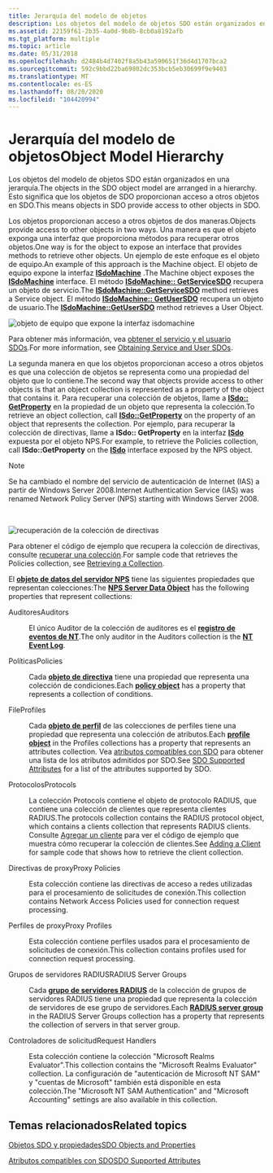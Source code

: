 ```yaml
---
title: Jerarquía del modelo de objetos
description: Los objetos del modelo de objetos SDO están organizados en una jerarquía. Esto significa que los objetos de SDO proporcionan acceso a otros objetos en SDO.
ms.assetid: 22159f61-2b35-4a0d-9b8b-8cb0a8192afb
ms.tgt_platform: multiple
ms.topic: article
ms.date: 05/31/2018
ms.openlocfilehash: d2484b4d7402f8a5b43a590651f36d4d1707bca2
ms.sourcegitcommit: 592c9bbd22ba69802dc353bcb5eb30699f9e9403
ms.translationtype: MT
ms.contentlocale: es-ES
ms.lasthandoff: 08/20/2020
ms.locfileid: "104420994"
---
```

# <a name="object-model-hierarchy"></a><span data-ttu-id="f812e-104">Jerarquía del modelo de objetos</span><span class="sxs-lookup"><span data-stu-id="f812e-104">Object Model Hierarchy</span></span>

<span data-ttu-id="f812e-105">Los objetos del modelo de objetos SDO están organizados en una jerarquía.</span><span class="sxs-lookup"><span data-stu-id="f812e-105">The objects in the SDO object model are arranged in a hierarchy.</span></span> <span data-ttu-id="f812e-106">Esto significa que los objetos de SDO proporcionan acceso a otros objetos en SDO.</span><span class="sxs-lookup"><span data-stu-id="f812e-106">This means objects in SDO provide access to other objects in SDO.</span></span>

<span data-ttu-id="f812e-107">Los objetos proporcionan acceso a otros objetos de dos maneras.</span><span class="sxs-lookup"><span data-stu-id="f812e-107">Objects provide access to other objects in two ways.</span></span> <span data-ttu-id="f812e-108">Una manera es que el objeto exponga una interfaz que proporciona métodos para recuperar otros objetos.</span><span class="sxs-lookup"><span data-stu-id="f812e-108">One way is for the object to expose an interface that provides methods to retrieve other objects.</span></span> <span data-ttu-id="f812e-109">Un ejemplo de este enfoque es el objeto de equipo.</span><span class="sxs-lookup"><span data-stu-id="f812e-109">An example of this approach is the Machine object.</span></span> <span data-ttu-id="f812e-110">El objeto de equipo expone la interfaz [**ISdoMachine**](/windows/desktop/api/sdoias/nn-sdoias-isdomachine) .</span><span class="sxs-lookup"><span data-stu-id="f812e-110">The Machine object exposes the [**ISdoMachine**](/windows/desktop/api/sdoias/nn-sdoias-isdomachine) interface.</span></span> <span data-ttu-id="f812e-111">El método [**ISdoMachine:: GetServiceSDO**](/windows/desktop/api/sdoias/nf-sdoias-isdomachine-getservicesdo) recupera un objeto de servicio.</span><span class="sxs-lookup"><span data-stu-id="f812e-111">The [**ISdoMachine::GetServiceSDO**](/windows/desktop/api/sdoias/nf-sdoias-isdomachine-getservicesdo) method retrieves a Service object.</span></span> <span data-ttu-id="f812e-112">El método [**ISdoMachine:: GetUserSDO**](/windows/desktop/api/sdoias/nf-sdoias-isdomachine-getusersdo) recupera un objeto de usuario.</span><span class="sxs-lookup"><span data-stu-id="f812e-112">The [**ISdoMachine::GetUserSDO**](/windows/desktop/api/sdoias/nf-sdoias-isdomachine-getusersdo) method retrieves a User Object.</span></span>

![objeto de equipo que expone la interfaz isdomachine](images/sdo01.png)

<span data-ttu-id="f812e-114">Para obtener más información, vea [obtener el servicio y el usuario SDOs](/windows/desktop/Nps/sdo-obtaining-service-and-user-sdos).</span><span class="sxs-lookup"><span data-stu-id="f812e-114">For more information, see [Obtaining Service and User SDOs](/windows/desktop/Nps/sdo-obtaining-service-and-user-sdos).</span></span>

<span data-ttu-id="f812e-115">La segunda manera en que los objetos proporcionan acceso a otros objetos es que una colección de objetos se representa como una propiedad del objeto que lo contiene.</span><span class="sxs-lookup"><span data-stu-id="f812e-115">The second way that objects provide access to other objects is that an object collection is represented as a property of the object that contains it.</span></span> <span data-ttu-id="f812e-116">Para recuperar una colección de objetos, llame a [**ISdo:: GetProperty**](/windows/desktop/api/sdoias/nf-sdoias-isdo-getproperty) en la propiedad de un objeto que representa la colección.</span><span class="sxs-lookup"><span data-stu-id="f812e-116">To retrieve an object collection, call [**ISdo::GetProperty**](/windows/desktop/api/sdoias/nf-sdoias-isdo-getproperty) on the property of an object that represents the collection.</span></span> <span data-ttu-id="f812e-117">Por ejemplo, para recuperar la colección de directivas, llame a **ISdo:: GetProperty** en la interfaz [**ISdo**](/windows/desktop/api/sdoias/nn-sdoias-isdo) expuesta por el objeto NPS.</span><span class="sxs-lookup"><span data-stu-id="f812e-117">For example, to retrieve the Policies collection, call **ISdo::GetProperty** on the [**ISdo**](/windows/desktop/api/sdoias/nn-sdoias-isdo) interface exposed by the NPS object.</span></span>

> [!Note]  
> <span data-ttu-id="f812e-118">Se ha cambiado el nombre del servicio de autenticación de Internet (IAS) a partir de Windows Server 2008.</span><span class="sxs-lookup"><span data-stu-id="f812e-118">Internet Authentication Service (IAS) was renamed Network Policy Server (NPS) starting with Windows Server 2008.</span></span>

 

![recuperación de la colección de directivas](images/sdo02.png)

<span data-ttu-id="f812e-120">Para obtener el código de ejemplo que recupera la colección de directivas, consulte [recuperar una colección](/windows/desktop/Nps/sdo-retrieving-a-collection).</span><span class="sxs-lookup"><span data-stu-id="f812e-120">For sample code that retrieves the Policies collection, see [Retrieving a Collection](/windows/desktop/Nps/sdo-retrieving-a-collection).</span></span>

<span data-ttu-id="f812e-121">El [**objeto de datos del servidor NPS**](/windows/desktop/api/sdoias/ne-sdoias-iasproperties) tiene las siguientes propiedades que representan colecciones:</span><span class="sxs-lookup"><span data-stu-id="f812e-121">The [**NPS Server Data Object**](/windows/desktop/api/sdoias/ne-sdoias-iasproperties) has the following properties that represent collections:</span></span>

<dl> <dt>

<span data-ttu-id="f812e-122"><span id="Auditors"></span><span id="auditors"></span><span id="AUDITORS"></span>Auditores</span><span class="sxs-lookup"><span data-stu-id="f812e-122"><span id="Auditors"></span><span id="auditors"></span><span id="AUDITORS"></span>Auditors</span></span>
</dt> <dd>

<span data-ttu-id="f812e-123">El único Auditor de la colección de auditores es el [**registro de eventos de NT**](/windows/desktop/api/sdoias/ne-sdoias-nteventlogproperties).</span><span class="sxs-lookup"><span data-stu-id="f812e-123">The only auditor in the Auditors collection is the [**NT Event Log**](/windows/desktop/api/sdoias/ne-sdoias-nteventlogproperties).</span></span>

</dd> <dt>

<span data-ttu-id="f812e-124"><span id="Policies"></span><span id="policies"></span><span id="POLICIES"></span>Políticas</span><span class="sxs-lookup"><span data-stu-id="f812e-124"><span id="Policies"></span><span id="policies"></span><span id="POLICIES"></span>Policies</span></span>
</dt> <dd>

<span data-ttu-id="f812e-125">Cada [**objeto de directiva**](/windows/desktop/api/sdoias/ne-sdoias-policyproperties) tiene una propiedad que representa una colección de condiciones.</span><span class="sxs-lookup"><span data-stu-id="f812e-125">Each [**policy object**](/windows/desktop/api/sdoias/ne-sdoias-policyproperties) has a property that represents a collection of conditions.</span></span>

</dd> <dt>

<span data-ttu-id="f812e-126"><span id="Profiles"></span><span id="profiles"></span><span id="PROFILES"></span>File</span><span class="sxs-lookup"><span data-stu-id="f812e-126"><span id="Profiles"></span><span id="profiles"></span><span id="PROFILES"></span>Profiles</span></span>
</dt> <dd>

<span data-ttu-id="f812e-127">Cada [**objeto de perfil**](/windows/desktop/api/sdoias/ne-sdoias-profileproperties) de las colecciones de perfiles tiene una propiedad que representa una colección de atributos.</span><span class="sxs-lookup"><span data-stu-id="f812e-127">Each [**profile object**](/windows/desktop/api/sdoias/ne-sdoias-profileproperties) in the Profiles collections has a property that represents an attributes collection.</span></span> <span data-ttu-id="f812e-128">Vea [atributos compatibles con SDO](/windows/desktop/Nps/sdo-sdo-supported-attributes) para obtener una lista de los atributos admitidos por SDO.</span><span class="sxs-lookup"><span data-stu-id="f812e-128">See [SDO Supported Attributes](/windows/desktop/Nps/sdo-sdo-supported-attributes) for a list of the attributes supported by SDO.</span></span>

</dd> <dt>

<span data-ttu-id="f812e-129"><span id="Protocols"></span><span id="protocols"></span><span id="PROTOCOLS"></span>Protocolos</span><span class="sxs-lookup"><span data-stu-id="f812e-129"><span id="Protocols"></span><span id="protocols"></span><span id="PROTOCOLS"></span>Protocols</span></span>
</dt> <dd>

<span data-ttu-id="f812e-130">La colección Protocols contiene el objeto de protocolo RADIUS, que contiene una colección de clientes que representa clientes RADIUS.</span><span class="sxs-lookup"><span data-stu-id="f812e-130">The protocols collection contains the RADIUS protocol object, which contains a clients collection that represents RADIUS clients.</span></span> <span data-ttu-id="f812e-131">Consulte [Agregar un cliente](/windows/desktop/Nps/sdo-adding-a-client) para ver el código de ejemplo que muestra cómo recuperar la colección de clientes.</span><span class="sxs-lookup"><span data-stu-id="f812e-131">See [Adding a Client](/windows/desktop/Nps/sdo-adding-a-client) for sample code that shows how to retrieve the client collection.</span></span>

</dd> <dt>

<span data-ttu-id="f812e-132"><span id="Proxy_Policies"></span><span id="proxy_policies"></span><span id="PROXY_POLICIES"></span>Directivas de proxy</span><span class="sxs-lookup"><span data-stu-id="f812e-132"><span id="Proxy_Policies"></span><span id="proxy_policies"></span><span id="PROXY_POLICIES"></span>Proxy Policies</span></span>
</dt> <dd>

<span data-ttu-id="f812e-133">Esta colección contiene las directivas de acceso a redes utilizadas para el procesamiento de solicitudes de conexión.</span><span class="sxs-lookup"><span data-stu-id="f812e-133">This collection contains Network Access Policies used for connection request processing.</span></span>

</dd> <dt>

<span data-ttu-id="f812e-134"><span id="Proxy_Profiles"></span><span id="proxy_profiles"></span><span id="PROXY_PROFILES"></span>Perfiles de proxy</span><span class="sxs-lookup"><span data-stu-id="f812e-134"><span id="Proxy_Profiles"></span><span id="proxy_profiles"></span><span id="PROXY_PROFILES"></span>Proxy Profiles</span></span>
</dt> <dd>

<span data-ttu-id="f812e-135">Esta colección contiene perfiles usados para el procesamiento de solicitudes de conexión.</span><span class="sxs-lookup"><span data-stu-id="f812e-135">This collection contains profiles used for connection request processing.</span></span>

</dd> <dt>

<span data-ttu-id="f812e-136"><span id="RADIUS_Server_Groups"></span><span id="radius_server_groups"></span><span id="RADIUS_SERVER_GROUPS"></span>Grupos de servidores RADIUS</span><span class="sxs-lookup"><span data-stu-id="f812e-136"><span id="RADIUS_Server_Groups"></span><span id="radius_server_groups"></span><span id="RADIUS_SERVER_GROUPS"></span>RADIUS Server Groups</span></span>
</dt> <dd>

<span data-ttu-id="f812e-137">Cada [**grupo de servidores RADIUS**](/windows/desktop/api/sdoias/ne-sdoias-radiusservergroupproperties) de la colección de grupos de servidores RADIUS tiene una propiedad que representa la colección de servidores de ese grupo de servidores.</span><span class="sxs-lookup"><span data-stu-id="f812e-137">Each [**RADIUS server group**](/windows/desktop/api/sdoias/ne-sdoias-radiusservergroupproperties) in the RADIUS Server Groups collection has a property that represents the collection of servers in that server group.</span></span>

</dd> <dt>

<span data-ttu-id="f812e-138"><span id="Request_Handlers"></span><span id="request_handlers"></span><span id="REQUEST_HANDLERS"></span>Controladores de solicitud</span><span class="sxs-lookup"><span data-stu-id="f812e-138"><span id="Request_Handlers"></span><span id="request_handlers"></span><span id="REQUEST_HANDLERS"></span>Request Handlers</span></span>
</dt> <dd>

<span data-ttu-id="f812e-139">Esta colección contiene la colección "Microsoft Realms Evaluator".</span><span class="sxs-lookup"><span data-stu-id="f812e-139">This collection contains the "Microsoft Realms Evaluator" collection.</span></span> <span data-ttu-id="f812e-140">La configuración de "autenticación de Microsoft NT SAM" y "cuentas de Microsoft" también está disponible en esta colección.</span><span class="sxs-lookup"><span data-stu-id="f812e-140">The "Microsoft NT SAM Authentication" and "Microsoft Accounting" settings are also available in this collection.</span></span>

</dd> </dl>

## <a name="related-topics"></a><span data-ttu-id="f812e-141">Temas relacionados</span><span class="sxs-lookup"><span data-stu-id="f812e-141">Related topics</span></span>

<dl> <dt>

[<span data-ttu-id="f812e-142">Objetos SDO y propiedades</span><span class="sxs-lookup"><span data-stu-id="f812e-142">SDO Objects and Properties</span></span>](/windows/desktop/Nps/sdo-objects-and-properties)
</dt> <dt>

[<span data-ttu-id="f812e-143">Atributos compatibles con SDO</span><span class="sxs-lookup"><span data-stu-id="f812e-143">SDO Supported Attributes</span></span>](/windows/desktop/Nps/sdo-sdo-supported-attributes)
</dt> </dl>

 

 